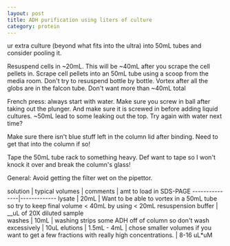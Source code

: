 ```yaml
---
layout: post
title: ADH purification using liters of culture
category: protein
---
```



ur extra culture (beyond what fits into the ultra) into 50mL tubes and consider pooling it.

Resuspend cells in ~20mL.  This will be ~40mL after you scrape the cell pellets in.  Scrape cell pellets into an 50mL tube using a scoop from the media room.  Don't try to resuspend bottle by bottle. Vortex after all the globs are in the falcon tube.  Don't want more than ~40mL total 

French press: always start with water.  Make sure you screw in ball after taking out the plunger.  And make sure it is screwed in before adding liquid cultures.  ~50mL lead to some leaking out the top.  Try again with water next time? 

Make sure there isn't blue stuff left in the column lid after binding.  Need to get that into the column if so! 

Tape the 50mL tube rack to something heavy.  Def want to tape so I won't knock it over and break the column's glass! 

General:
Avoid getting the filter wet on the pipettor.

solution | typical volumes | comments | amt to load in SDS-PAGE
---------------|-------------
lysate | 20mL | Want to be able to vortex in a 50mL tube so try to keep final volume < 40mL by using < 20mL resuspension buffer | __uL of 20X diluted sample   
washes | 10mL | washing strips some ADH off of column so don't wash excessively | 10uL
elutions | 1.5mL - 4mL | chose smaller volumes if you want to get a few fractions with really high concentrations. | 8-16 uL*uM  
